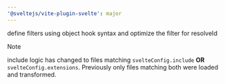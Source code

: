 ```yaml
---
'@sveltejs/vite-plugin-svelte': major
---
```


define filters using object hook syntax and optimize the filter for resolveId

> [!NOTE]
> include logic has changed to files matching `svelteConfig.include` **OR** `svelteConfig.extensions`. Previously only files matching both were loaded and transformed.
